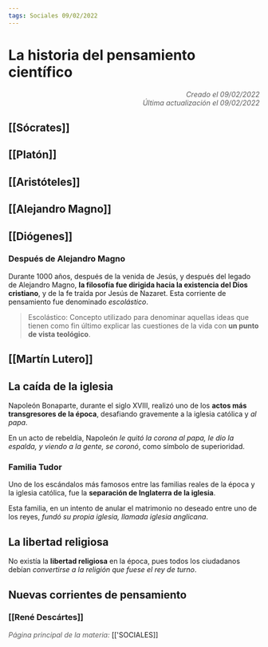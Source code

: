 ```yaml
---
tags: Sociales 09/02/2022
---
```


# La historia del pensamiento científico
<div style="text-align: right; opacity: 0.7; font-style: italic;">Creado el 09/02/2022</div>
<div style="text-align: right; opacity: 0.7; font-style: italic;">Última actualización el 09/02/2022</div>

## [[Sócrates]]

## [[Platón]]

## [[Aristóteles]]

## [[Alejandro Magno]]

## [[Diógenes]]


### Después de Alejandro Magno

Durante 1000 años, después de la venida de Jesús, y después del legado de Alejandro Magno, **la filosofía fue dirigida hacia la existencia del Dios cristiano**, y de la fe traída por Jesús de Nazaret. Esta corriente de pensamiento fue denominado *escolástico*.

> Escolástico: Concepto utilizado para denominar aquellas ideas que tienen como fin último explicar las cuestiones de la vida con **un punto de vista teológico**.

## [[Martín Lutero]]

## La caída de la iglesia

Napoleón Bonaparte, durante el siglo XVIII, realizó uno de los **actos más transgresores de la época**, desafiando gravemente a la iglesia católica y *al papa*.

En un acto de rebeldía, Napoleón *le quitó la corona al papa, le dio la espalda, y viendo a la gente, se coronó*, como símbolo de superioridad.

### Familia Tudor

Uno de los escándalos más famosos entre las familias reales de la época y la iglesia católica, fue la **separación de Inglaterra de la iglesia**.

Esta familia, en un intento de anular el matrimonio no deseado entre uno de los reyes, *fundó su propia iglesia, llamada iglesia anglicana*.

## La libertad religiosa

No existía la **libertad religiosa** en la época, pues todos los ciudadanos debían *convertirse a la religión que fuese el rey de turno*.


## Nuevas corrientes de pensamiento

### [[René Descártes]]

<span style="opacity: 0.7; font-style: italic;">Página principal de la materia:</span> [['SOCIALES]]